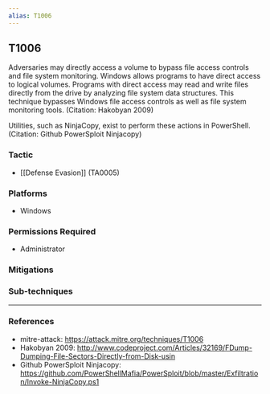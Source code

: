 ```yaml
---
alias: T1006
---
```


## T1006

Adversaries may directly access a volume to bypass file access controls and file system monitoring. Windows allows programs to have direct access to logical volumes. Programs with direct access may read and write files directly from the drive by analyzing file system data structures. This technique bypasses Windows file access controls as well as file system monitoring tools. (Citation: Hakobyan 2009)

Utilities, such as NinjaCopy, exist to perform these actions in PowerShell. (Citation: Github PowerSploit Ninjacopy)


### Tactic
- [[Defense Evasion]] (TA0005)

### Platforms
- Windows

### Permissions Required
- Administrator

### Mitigations

### Sub-techniques


---
### References

- mitre-attack: https://attack.mitre.org/techniques/T1006
- Hakobyan 2009: http://www.codeproject.com/Articles/32169/FDump-Dumping-File-Sectors-Directly-from-Disk-usin
- Github PowerSploit Ninjacopy: https://github.com/PowerShellMafia/PowerSploit/blob/master/Exfiltration/Invoke-NinjaCopy.ps1
